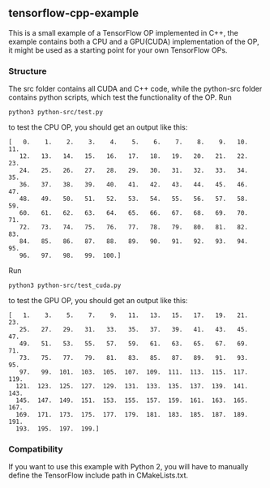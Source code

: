 ## tensorflow-cpp-example
This is a small example of a TensorFlow OP implemented in C++, the example contains
both a CPU and a GPU(CUDA) implementation of the OP, it might be used as a starting point for
your own TensorFlow OPs.
### Structure
The src folder contains all CUDA and C++ code, while the python-src folder contains python scripts, which test the functionality of the OP. Run
```
python3 python-src/test.py
```
to test the CPU OP, you should get an output like this:
```
[   0.    1.    2.    3.    4.    5.    6.    7.    8.    9.   10.   11.
   12.   13.   14.   15.   16.   17.   18.   19.   20.   21.   22.   23.
   24.   25.   26.   27.   28.   29.   30.   31.   32.   33.   34.   35.
   36.   37.   38.   39.   40.   41.   42.   43.   44.   45.   46.   47.
   48.   49.   50.   51.   52.   53.   54.   55.   56.   57.   58.   59.
   60.   61.   62.   63.   64.   65.   66.   67.   68.   69.   70.   71.
   72.   73.   74.   75.   76.   77.   78.   79.   80.   81.   82.   83.
   84.   85.   86.   87.   88.   89.   90.   91.   92.   93.   94.   95.
   96.   97.   98.   99.  100.]
```
Run
```
python3 python-src/test_cuda.py
```
to test the GPU OP, you should get an output like this:
```
[   1.    3.    5.    7.    9.   11.   13.   15.   17.   19.   21.   23.
   25.   27.   29.   31.   33.   35.   37.   39.   41.   43.   45.   47.
   49.   51.   53.   55.   57.   59.   61.   63.   65.   67.   69.   71.
   73.   75.   77.   79.   81.   83.   85.   87.   89.   91.   93.   95.
   97.   99.  101.  103.  105.  107.  109.  111.  113.  115.  117.  119.
  121.  123.  125.  127.  129.  131.  133.  135.  137.  139.  141.  143.
  145.  147.  149.  151.  153.  155.  157.  159.  161.  163.  165.  167.
  169.  171.  173.  175.  177.  179.  181.  183.  185.  187.  189.  191.
  193.  195.  197.  199.]
  ```

### Compatibility
If you want to use this example with Python 2, you will have to manually define the
TensorFlow include path in CMakeLists.txt. 
